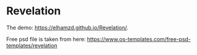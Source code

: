 # Revelation

The demo:
https://elhamzd.github.io/Revelation/.

Free psd file is taken from here:
https://www.os-templates.com/free-psd-templates/revelation
